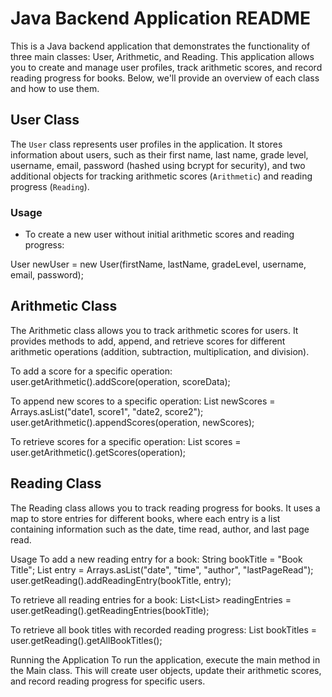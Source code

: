 # Java Backend Application README

This is a Java backend application that demonstrates the functionality of three main classes: User, Arithmetic, and Reading. This application allows you to create and manage user profiles, track arithmetic scores, and record reading progress for books. Below, we'll provide an overview of each class and how to use them.

## User Class

The `User` class represents user profiles in the application. It stores information about users, such as their first name, last name, grade level, username, email, password (hashed using bcrypt for security), and two additional objects for tracking arithmetic scores (`Arithmetic`) and reading progress (`Reading`).

### Usage

- To create a new user without initial arithmetic scores and reading progress:

User newUser = new User(firstName, lastName, gradeLevel, username, email, password);

## Arithmetic Class
The Arithmetic class allows you to track arithmetic scores for users. It provides methods to add, append, and retrieve scores for different arithmetic operations (addition, subtraction, multiplication, and division).

To add a score for a specific operation:
user.getArithmetic().addScore(operation, scoreData);

To append new scores to a specific operation:
List<String> newScores = Arrays.asList("date1, score1", "date2, score2");
user.getArithmetic().appendScores(operation, newScores);

To retrieve scores for a specific operation:
List<String> scores = user.getArithmetic().getScores(operation);

## Reading Class
The Reading class allows you to track reading progress for books. It uses a map to store entries for different books, where each entry is a list containing information such as the date, time read, author, and last page read.

Usage
To add a new reading entry for a book:
String bookTitle = "Book Title";
List<String> entry = Arrays.asList("date", "time", "author", "lastPageRead");
user.getReading().addReadingEntry(bookTitle, entry);

To retrieve all reading entries for a book:
List<List<String>> readingEntries = user.getReading().getReadingEntries(bookTitle);

To retrieve all book titles with recorded reading progress:
List<String> bookTitles = user.getReading().getAllBookTitles();

Running the Application
To run the application, execute the main method in the Main class. This will create user objects, update their arithmetic scores, and record reading progress for specific users.
